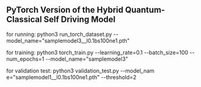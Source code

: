 ## PyTorch Version of the Hybrid Quantum-Classical Self Driving Model


for running: python3 run_torch_dataset.py --model_name="samplemodel3__l0.1bs100ne1.pth"

for training: python3 torch_train.py --learning_rate=0.1 --batch_size=100 --num_epochs=1 --model_name="samplemodel3"

for validation test: python3 validation_test.py --model_nam
e="samplemodel1__l0.1bs100ne1.pth" --threshold=2
